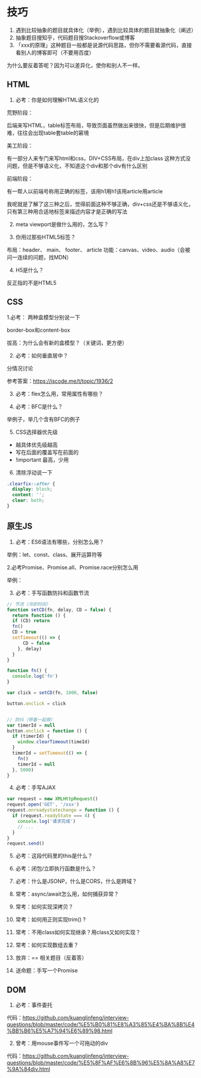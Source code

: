 # 技巧

1. 遇到比较抽象的题目就具体化（举例），遇到比较具体的题目就抽象化（阐述）
2. 抽象题目搜知乎，代码题目搜Stackoverflow或博客
3. 「xxx的原理」这种题目一般都是说源代码思路，但你不需要看源代码，直接看别人的博客即可（不要用百度）

为什么要反着答呢？因为可以差异化，使你和别人不一样。

## HTML

1. 必考：你是如何理解HTML语义化的

荒野阶段：

后端来写HTML，table标签布局，导致页面虽然做出来很快，但是后期维护很难，往往会出现table套table的窘境

美工阶段：

有一部分人来专门来写html和css，DIV+CSS布局，在div上加class
这种方式没问题，但是不够语义化，不知道这个div和那个div有什么区别

前端阶段：

有一帮人以前端号称用正确的标签，该用h1用h1该用article用article

我呢就是了解了这三种之后，觉得前面这种不够正确，div+css还是不够语义化，只有第三种用合适地标签来描述内容才是正确的写法


2. meta viewport是做什么用的，怎么写？


3. 你用过那些HTML5标签？

布局：header、 main、 footer、 article
功能：canvas、video、audio（会被问一连续的问题，找MDN）

4. H5是什么？

反正指的不是HTML5


## CSS

1.必考： 两种盒模型分别说一下

border-box和content-box

拔高：为什么会有新的盒模型？（关键词，更方便）

2. 必考：如何垂直居中？

分情况讨论

参考答案：https://jscode.me/t/topic/1936/2

3. 必考：flex怎么用，常用属性有哪些？


4. 必考：BFC是什么？

举例子，举几个含有BFC的例子

5. CSS选择器优先级

- 越具体优先级越高
- 写在后面的覆盖写在前面的
- !important 最高，少用

6. 清除浮动说一下

```css
.clearfix::after {
  display: block;
  content: '';
  clear: both;
}
```

## 原生JS

1. 必考：ES6语法有哪些，分别怎么用？

举例：let、const、class、展开运算符等

2.必考Promise、Promise.all、Promise.race分别怎么用

举例：

3. 必考：手写函数防抖和函数节流

```js
// 节流（冷却时间）
function setCD(fn, delay, CD = false) {
  return function () {
  if (CD) return
  fn()
  CD = true
  setTimeout(() => {
      CD = false
    }, delay)
  }
}

function fn() {
  console.log('fn')
}

var click = setCD(fn, 1000, false)

button.onclick = click


// 防抖（带着一起做）
var timerId = null
button.onclick = function () {
  if (timerId) {
    window.clearTimeout(timeId)
  } 
  timerId = setTimeout(() => {
    fn()
    timerId = null
  }, 5000)
}
```

4. 必考：手写AJAX

```ts
var request = new XMLHttpRequest()
request.open('GET', '/xxx')
request.onreadystatechange = function () {
  if (request.readyState === 4) {
    console.log('请求完成')
    // ...
  }
}
request.send()
```

5. 必考：这段代码里的this是什么？

6. 必考：闭包/立即执行函数是什么？

7. 必考：什么是JSONP，什么是CORS，什么是跨域？

8. 常考：async/await怎么用，如何捕获异常？

9. 常考：如何实现深拷贝？

10. 常考：如何用正则实现trim() ?

11. 常考：不用class如何实现继承？用class又如何实现？

12. 常考：如何实现数组去重？

13. 放弃：== 相关题目（反着答）

14. 送命题：手写一个Promise


## DOM 

1. 必考：事件委托

代码：https://github.com/kuanglinfeng/interview-questions/blob/master/code/%E5%B0%81%E8%A3%85%E4%BA%8B%E4%BB%B6%E5%A7%94%E6%89%98.html

2. 曾考：用mouse事件写一个可拖动的div

代码：https://github.com/kuanglinfeng/interview-questions/blob/master/code/%E5%8F%AF%E6%8B%96%E5%8A%A8%E7%9A%84div.html




